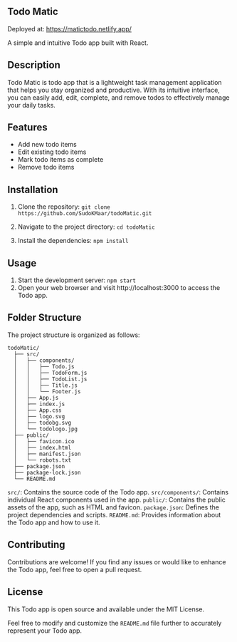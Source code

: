 ## Todo Matic

Deployed at: https://matictodo.netlify.app/

A simple and intuitive Todo app built with React.

## Description

Todo Matic is todo app that is a lightweight task management application that helps you stay organized and productive. With its intuitive interface, you can easily add, edit, complete, and remove todos to effectively manage your daily tasks.

## Features

- Add new todo items
- Edit existing todo items
- Mark todo items as complete
- Remove todo items

## Installation

1. Clone the repository:
    ```git clone https://github.com/SudoKMaar/todoMatic.git```

2. Navigate to the project directory:
    ```cd todoMatic```

3. Install the dependencies:
    ```npm install```

## Usage
1. Start the development server: 
    ```npm start```
2. Open your web browser and visit http://localhost:3000 to access the Todo app.

## Folder Structure
The project structure is organized as follows:
```
todoMatic/
  ├── src/
  │   ├── components/
  │   │   ├── Todo.js
  │   │   ├── TodoForm.js
  │   │   ├── TodoList.js
  │   │   ├── Title.js
  │   │   └── Footer.js
  │   ├── App.js
  │   ├── index.js
  │   ├── App.css
  │   ├── logo.svg
  │   ├── todobg.svg
  │   └── todologo.jpg
  ├── public/
  │   ├── favicon.ico
  │   ├── index.html
  │   ├── manifest.json  
  │   └── robots.txt
  ├── package.json
  ├── package-lock.json
  └── README.md
```

`src/`: Contains the source code of the Todo app.
`src/components/`: Contains individual React components used in the app.
`public/`: Contains the public assets of the app, such as HTML and favicon.
`package.json`: Defines the project dependencies and scripts.
`README.md`: Provides information about the Todo app and how to use it.

## Contributing
Contributions are welcome! If you find any issues or would like to enhance the Todo app, feel free to open a pull request.

## License
This Todo app is open source and available under the MIT License.

Feel free to modify and customize the `README.md` file further to accurately represent your Todo app.
